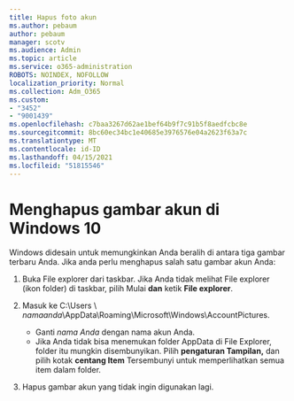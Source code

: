 ```yaml
---
title: Hapus foto akun
ms.author: pebaum
author: pebaum
manager: scotv
ms.audience: Admin
ms.topic: article
ms.service: o365-administration
ROBOTS: NOINDEX, NOFOLLOW
localization_priority: Normal
ms.collection: Adm_O365
ms.custom:
- "3452"
- "9001439"
ms.openlocfilehash: c7baa3267d62ae1bef64b9f7c91b5f8aedfcbc8e
ms.sourcegitcommit: 8bc60ec34bc1e40685e3976576e04a2623f63a7c
ms.translationtype: MT
ms.contentlocale: id-ID
ms.lasthandoff: 04/15/2021
ms.locfileid: "51815546"
---
```

# <a name="delete-an-account-picture-in-windows-10"></a>Menghapus gambar akun di Windows 10

Windows didesain untuk memungkinkan Anda beralih di antara tiga gambar terbaru Anda. Jika anda perlu menghapus salah satu gambar akun Anda:

1. Buka File explorer dari taskbar. Jika Anda tidak melihat File explorer (ikon folder) di taskbar, pilih Mulai **dan** ketik **File explorer**.

2. Masuk ke C:\Users \\ *namaanda*\AppData\Roaming\Microsoft\Windows\AccountPictures. 
    - Ganti *nama Anda* dengan nama akun Anda.
    - Jika Anda tidak bisa menemukan folder AppData di File Explorer, folder itu mungkin disembunyikan. Pilih **pengaturan Tampilan,** dan pilih kotak **centang Item** Tersembunyi untuk memperlihatkan semua item dalam folder.

3. Hapus gambar akun yang tidak ingin digunakan lagi.
 
 